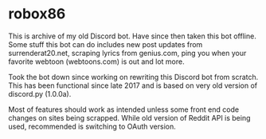 # robox86
This is archive of my old Discord bot. Have since then taken this bot offline. Some stuff this bot can do includes new post updates from surrenderat20.net, scraping lyrics from genius.com, ping you when your favorite webtoon (webtoons.com) is out and lot more. 

Took the bot down since working on rewriting this Discord bot from scratch. This has been functional since late 2017 and is based on very old version of discord.py (1.0.0a).

Most of features should work as intended unless some front end code changes on sites being scrapped. While old version of Reddit API is being used, recommended is switching to OAuth version.
